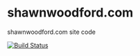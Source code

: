 shawnwoodford.com
=================

shawnwoodford.com site code

[![Build Status](https://travis-ci.org/swoodford/shawnwoodford.com.svg?branch=master)](https://travis-ci.org/swoodford/shawnwoodford.com)